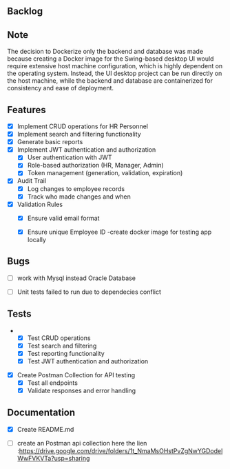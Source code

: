 ## Backlog

## Note
 The decision to Dockerize only the backend and database was made because creating a Docker image for the Swing-based desktop UI would require extensive host machine configuration, which is highly dependent on the operating system. Instead, the UI desktop project can be run directly on the host machine, while the backend and database are containerized for consistency and ease of deployment.

## Features
- [x] Implement CRUD operations for HR Personnel
- [x] Implement search and filtering functionality
- [x] Generate basic reports
- [x] Implement JWT authentication and authorization
  - [x] User authentication with JWT
  - [x] Role-based authorization (HR, Manager, Admin)
  - [x] Token management (generation, validation, expiration)
- [x] Audit Trail
  - [x] Log changes to employee records
  - [x] Track who made changes and when
- [x] Validation Rules
  - [x] Ensure valid email format
  - [x] Ensure unique Employee ID
-create docker image for testing app locally
  

## Bugs
- [ ]  work with Mysql instead Oracle Database
- [ ]  Unit tests failed to run due to dependecies conflict
      

## Tests
- 
  - [x] Test CRUD operations
  - [x] Test search and filtering
  - [x] Test reporting functionality
  - [x] Test JWT authentication and authorization
- [x] Create Postman Collection for API testing
  - [x] Test all endpoints
  - [x] Validate responses and error handling

## Documentation
- [x] Create README.md
- [ ] create an Postman api collection here the lien :https://drive.google.com/drive/folders/1t_NmaMsOHstPvZgNwYGDodelWwFVKVTa?usp=sharing
  
